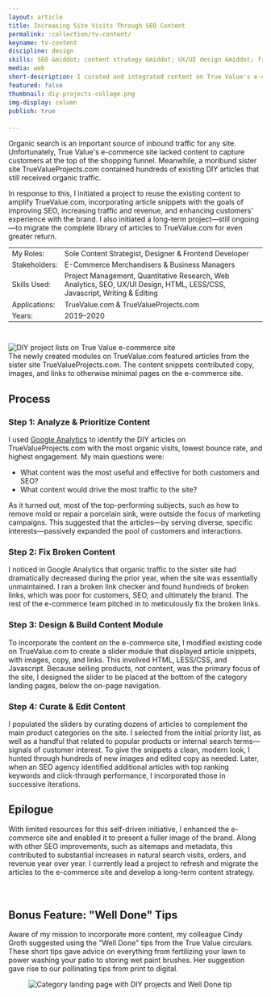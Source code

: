 ```yaml
---
layout: article
title: Increasing Site Visits Through SEO Content
permalink: :collection/tv-content/
keyname: tv-content
discipline: design
skills: SEO &middot; content strategy &middot; UX/UI design &middot; frontend development
media: web
short-description: I curated and integrated content on True Value's e-commerce site to improve SEO and enhance customers' experience with the brand.
featured: false
thumbnail: diy-projects-collage.png
img-display: column
publish: true

---
```


<div class="text-col">
	<p>Organic search is an important source of inbound traffic for any site. Unfortunately, True Value's e-commerce site lacked content to capture customers at the top of the shopping funnel. Meanwhile, a moribund sister site TrueValueProjects.com contained hundreds of existing DIY articles that still received organic traffic.</p>
	<p>In response to this, I initiated a project to reuse the existing content to amplify TrueValue.com, incorporating article snippets with the goals of improving SEO, increasing traffic and revenue, and enhancing customers' experience with the brand. I also initiated a long-term project&mdash;still ongoing&mdash;to migrate the complete library of articles to TrueValue.com for even greater return.</p>
	<table class="proj-details">
		<tr><td class="proj-details__label">My Roles:</td> <td class="proj-details__data">Sole Content Strategist, Designer &amp; Frontend Developer</td></tr>
		<tr><td class="proj-details__label">Stakeholders:</td> <td class="proj-details__data">E-Commerce Merchandisers &amp; Business Managers</td></tr>
		<tr><td class="proj-details__label">Skills Used:</td> <td class="proj-details__data">Project Management, Quantitative Research, Web Analytics, SEO, UX/UI Design, HTML, LESS/CSS, Javascript, Writing & Editing</td></tr>
		<tr><td class="proj-details__label">Applications:</td> <td class="proj-details__data">TrueValue.com &amp; TrueValueProjects.com</td></tr>
		<tr><td class="proj-details__label">Years:</td> <td class="proj-details__data">2019&ndash;2020</td></tr>
	</table>
</div>
<div class="main-col">
	<figure style="margin-top: 3em; width: 100%; max-width: 1000px; display: block; margin-left: auto; margin-right: auto">
		<img srcset="diy-projects-collage@2x.png 2524w, diy-projects-collage.png 1262w, diy-projects-collage@0.5x.png 631w" src="diy-projects-collage@0.5x.png" sizes="(min-width: 1000px) 1000px, 100vw" alt="DIY project lists on True Value e-commerce site">
		<figcaption>The newly created modules on TrueValue.com featured articles from the sister site TrueValueProjects.com. The content snippets contributed copy, images, and links to otherwise minimal pages on the e-commerce site.</figcaption>
	</figure>
</div>
<div class="text-col">
	<h2>Process</h2>
	<h3>Step 1: Analyze & Prioritize Content</h3>
	<p>I used <a href="https://marketingplatform.google.com/about/analytics/" target="_blank">Google Analytics</a> to identify the DIY articles on TrueValueProjects.com with the most organic visits, lowest bounce rate, and highest engagement. My main questions were:</p>
	<ul>
		<li>What content was the most useful and effective for both customers and SEO?</li>
		<li>What content would drive the most traffic to the site?</li>
	</ul>
	<p>As it turned out, most of the top-performing subjects, such as how to remove mold or repair a porcelain sink, were outside the focus of marketing campaigns. This suggested that the articles&mdash;by serving diverse, specific interests&mdash;passively expanded the pool of customers and interactions.</p>
	<h3>Step 2: Fix Broken Content</h3>
	<p>I noticed in Google Analytics that organic traffic to the sister site had dramatically decreased during the prior year, when the site was essentially unmaintained. I ran a broken link checker and found hundreds of broken links, which was poor for customers, SEO, and ultimately the brand. The rest of the e-commerce team pitched in to meticulously fix the broken links.</p>
	<h3>Step 3: Design & Build Content Module</h3>
	<p>To incorporate the content on the e-commerce site, I modified existing code on TrueValue.com to create a slider module that displayed article snippets, with images, copy, and links. This involved HTML, LESS/CSS, and Javascript. Because selling products, not content, was the primary focus of the site, I designed the slider to be placed at the bottom of the category landing pages, below the on-page navigation.</p>
	<h3>Step 4: Curate & Edit Content</h3>
	<p>I populated the sliders by curating dozens of articles to complement the main product categories on the site. I selected from the initial priority list, as well as a handful that related to popular products or internal search terms&mdash;signals of customer interest. To give the snippets a clean, modern look, I hunted through hundreds of new images and edited copy as needed. Later, when an SEO agency identified additional articles with top ranking keywords and click-through performance, I incorporated those in successive iterations.</p>
	<h2>Epilogue</h2>
	<p>With limited resources for this self-driven initiative, I enhanced the e-commerce site and enabled it to present a fuller image of the brand. Along with other SEO improvements, such as sitemaps and metadata, this contributed to substantial increases in natural search visits, orders, and revenue year over year. I currently lead a project to refresh and migrate the articles to the e-commerce site and develop a long-term content strategy.</p> 
</div>

<aside class="proj-spotlight" style="margin-top: 4rem">
	<div class="main-col">
		<div class="aside-header">
			<h2>Bonus Feature: "Well Done" Tips</h2>
		</div>
		<div class="flex-row">
			<div class="col-sm-12 col-md-5 col-lg-4">
				<div class="caption" style="max-width: 55ch">
					<p>Aware of my mission to incorporate more content, my colleague Cindy Groth suggested using the "Well Done" tips from the True Value circulars. These short tips gave advice on everything from fertilizing your lawn to power washing your patio to storing wet paint brushes. Her suggestion gave rise to our pollinating tips from print to digital.</p>
				</div>
			</div>
			<div class="col-sm-12 col-md-7 col-lg-8">
				<figure>
					<img srcset="lawn-garden-clp-diy-projects-macbook@0.5x.png 664w, lawn-garden-clp-diy-projects-macbook.png 1324w, lawn-garden-clp-diy-projects-macbook@2x.png 2654w" src="lawn-garden-clp-diy-projects-macbook@0.5x.png" sizes="(max-width: 600px) 100vw, (min-width: 601px) 58vw, (min-width: 1000px) 66vw, (min-width: 1200px) 750px" alt="Category landing page with DIY projects and Well Done tip">
				</figure>
			</div>
		</div>
	</div>
</aside>
